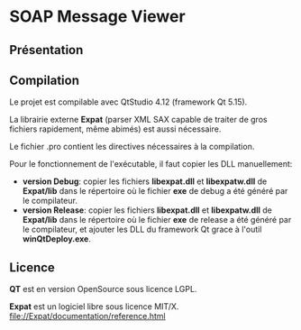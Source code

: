 # SOAP Message Viewer



## Présentation







## Compilation

Le projet est compilable avec QtStudio 4.12 (framework Qt 5.15).

La librairie externe **Expat** (parser XML SAX capable de traiter de gros fichiers rapidement, même abimés) est aussi nécessaire.

Le fichier .pro contient les directives nécessaires à la compilation.

Pour le fonctionnement de l'exécutable, il faut copier les DLL manuellement:

- **version Debug**: copier les fichiers **libexpat.dll** et **libexpatw.dll** de **Expat/lib** dans le répertoire où le fichier **exe** de debug a été généré par le compilateur.
- **version Release**: copier les fichiers **libexpat.dll** et **libexpatw.dll** de **Expat/lib** dans le répertoire où le fichier **exe** de release a été généré par le compilateur, et ajouter les DLL du framework Qt grace à l'outil **winQtDeploy.exe**.

## Licence

**QT** est en version OpenSource sous licence LGPL.

**Expat** est un logiciel libre sous licence MIT/X. [file://Expat/documentation/reference.html](file://Expat/documentation/reference.html)





